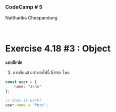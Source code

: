 ### CodeCamp # 5 <br>
Nattharika Cheepandung <br>
<br>
<br>

# Exercise 4.18 #3 :   Object  

**แบบฝึกหัด** 

3. การเขียนข้างล่างต่อไปนี้ Error  ไหม

```javascript
const user = {
    name: "John"
};

// does it work?
user.name = "Pete";
```